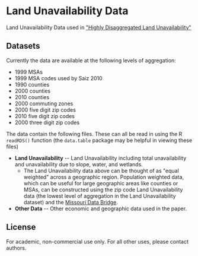 Land Unavailability Data
===========

Land Unavailability Data used in ["Highly Disaggregated Land Unavailability"](https://chandlerlutz.github.io/pdf/land-unavailability.pdf)

Datasets
------------

Currently the data are available at the following levels of
aggregation:
* 1999 MSAs
* 1999 MSA codes used by Saiz 2010
* 1990 counties
* 2000 counties 
* 2010 counties
* 2000 commuting zones 
* 2000 five digit zip codes
* 2010 five digit zip codes
* 2000 three digit zip codes

The data contain the following files. These can all be read in using
the R `readRDS()` function (the `data.table` package may be helpful in
viewing these files)

- **Land Unavailability** -- Land Unavailability including total
  unavailability and unavailability due to slope, water, and
  wetlands. 
  - The Land Unavailability data above can be thought of as "equal
    weighted" across a geographic region. Population weighted data,
    which can be useful for large geographic areas like counties or
    MSAs, can be constructed using the zip code Land Unavailability
    data (the lowest level of aggregation in the Land Unavailability
    dataset) and the
    [Missouri Data Bridge](http://mcdc.missouri.edu/websas/geocorr14.html).
- **Other Data** -- Other economic and geographic data used in the paper.

License 
------------

For academic, non-commercial use only. For all other uses, please
contact authors. 
